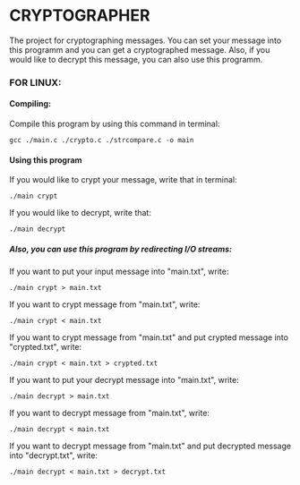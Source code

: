 # CRYPTOGRAPHER
The project for cryptographing messages. You can set your message into this programm and you can get a cryptographed message. Also, if you would like to decrypt this message, you can also use this programm.

### FOR LINUX:
#### Compiling:
Compile this program by using this command in terminal:

    gcc ./main.c ./crypto.c ./strcompare.c -o main
    
#### Using this program

If you would like to crypt your message, write that in terminal:

    ./main crypt
    
If you would like to decrypt, write that:
    
    ./main decrypt

##### Also, you can use this program by redirecting I/O streams:
If you want to put your input message into "main.txt", write:
    
    ./main crypt > main.txt
    
If you want to crypt message from "main.txt", write:

    ./main crypt < main.txt
    
If you want to crypt message from "main.txt" and put crypted message into "crypted.txt", write:

    ./main crypt < main.txt > crypted.txt
    
If you want to put your decrypt message into "main.txt", write:
    
    ./main decrypt > main.txt
    
If you want to decrypt message from "main.txt", write:

    ./main decrypt < main.txt
    
If you want to decrypt message from "main.txt" and put decrypted message into "decrypt.txt", write:

    ./main decrypt < main.txt > decrypt.txt
